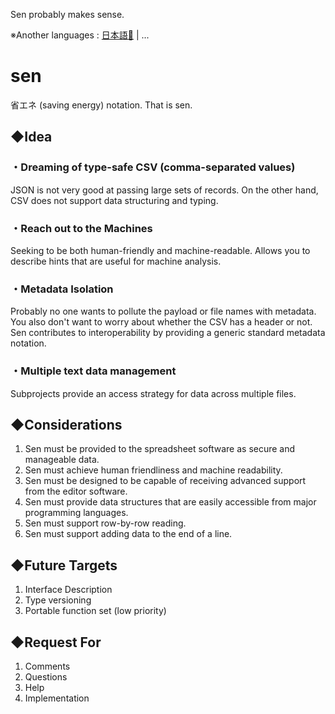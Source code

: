 Sen probably makes sense.

※Another languages : [日本語🎌](./docs/ja/README.md) | ...

# sen
省エネ (saving energy) notation. That is sen.

## ◆Idea
### ・Dreaming of type-safe CSV (comma-separated values)
JSON is not very good at passing large sets of records. On the other hand, CSV does not support data structuring and typing.
### ・Reach out to the Machines
Seeking to be both human-friendly and machine-readable. Allows you to describe hints that are useful for machine analysis.
### ・Metadata Isolation
Probably no one wants to pollute the payload or file names with metadata.  
You also don't want to worry about whether the CSV has a header or not.  
Sen contributes to interoperability by providing a generic standard metadata notation.
### ・Multiple text data management
Subprojects provide an access strategy for data across multiple files.

## ◆Considerations
1. Sen must be provided to the spreadsheet software as secure and manageable data.
1. Sen must achieve human friendliness and machine readability.
1. Sen must be designed to be capable of receiving advanced support from the editor software.
1. Sen must provide data structures that are easily accessible from major programming languages.
1. Sen must support row-by-row reading.
1. Sen must support adding data to the end of a line.

## ◆Future Targets
1. Interface Description
1. Type versioning
1. Portable function set (low priority)

## ◆Request For
1. Comments
1. Questions
1. Help
1. Implementation
